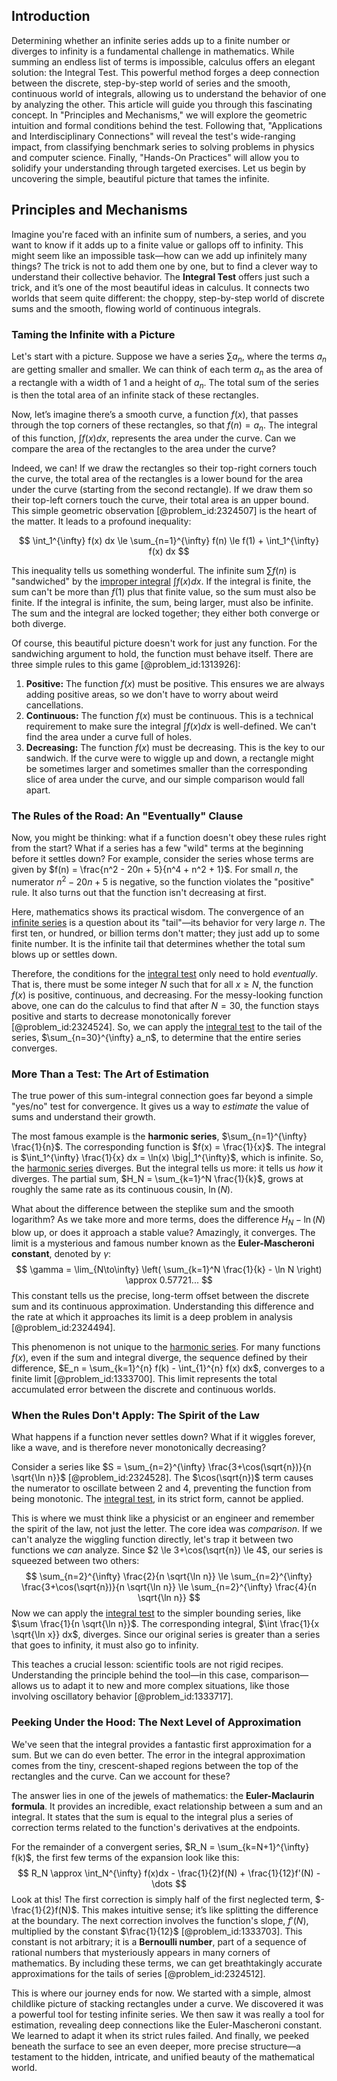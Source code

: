 ## Introduction
Determining whether an infinite series adds up to a finite number or diverges to infinity is a fundamental challenge in mathematics. While summing an endless list of terms is impossible, calculus offers an elegant solution: the Integral Test. This powerful method forges a deep connection between the discrete, step-by-step world of series and the smooth, continuous world of integrals, allowing us to understand the behavior of one by analyzing the other. This article will guide you through this fascinating concept. In "Principles and Mechanisms," we will explore the geometric intuition and formal conditions behind the test. Following that, "Applications and Interdisciplinary Connections" will reveal the test's wide-ranging impact, from classifying benchmark series to solving problems in physics and computer science. Finally, "Hands-On Practices" will allow you to solidify your understanding through targeted exercises. Let us begin by uncovering the simple, beautiful picture that tames the infinite.

## Principles and Mechanisms

Imagine you're faced with an infinite sum of numbers, a series, and you want to know if it adds up to a finite value or gallops off to infinity. This might seem like an impossible task—how can we add up infinitely many things? The trick is not to add them one by one, but to find a clever way to understand their collective behavior. The **Integral Test** offers just such a trick, and it’s one of the most beautiful ideas in calculus. It connects two worlds that seem quite different: the choppy, step-by-step world of discrete sums and the smooth, flowing world of continuous integrals.

### Taming the Infinite with a Picture

Let's start with a picture. Suppose we have a series $\sum a_n$, where the terms $a_n$ are getting smaller and smaller. We can think of each term $a_n$ as the area of a rectangle with a width of 1 and a height of $a_n$. The total sum of the series is then the total area of an infinite stack of these rectangles.

Now, let’s imagine there’s a smooth curve, a function $f(x)$, that passes through the top corners of these rectangles, so that $f(n) = a_n$. The integral of this function, $\int f(x)dx$, represents the area under the curve. Can we compare the area of the rectangles to the area under the curve?

Indeed, we can! If we draw the rectangles so their top-right corners touch the curve, the total area of the rectangles is a lower bound for the area under the curve (starting from the second rectangle). If we draw them so their top-left corners touch the curve, their total area is an upper bound. This simple geometric observation [@problem_id:2324507] is the heart of the matter. It leads to a profound inequality:

$$
\int_1^{\infty} f(x) dx \le \sum_{n=1}^{\infty} f(n) \le f(1) + \int_1^{\infty} f(x) dx
$$

This inequality tells us something wonderful. The infinite sum $\sum f(n)$ is "sandwiched" by the [improper integral](@article_id:139697) $\int f(x) dx$. If the integral is finite, the sum can't be more than $f(1)$ plus that finite value, so the sum must also be finite. If the integral is infinite, the sum, being larger, must also be infinite. The sum and the integral are locked together; they either both converge or both diverge.

Of course, this beautiful picture doesn't work for just any function. For the sandwiching argument to hold, the function must behave itself. There are three simple rules to this game [@problem_id:1313926]:

1.  **Positive:** The function $f(x)$ must be positive. This ensures we are always adding positive areas, so we don't have to worry about weird cancellations.
2.  **Continuous:** The function $f(x)$ must be continuous. This is a technical requirement to make sure the integral $\int f(x)dx$ is well-defined. We can't find the area under a curve full of holes.
3.  **Decreasing:** The function $f(x)$ must be decreasing. This is the key to our sandwich. If the curve were to wiggle up and down, a rectangle might be sometimes larger and sometimes smaller than the corresponding slice of area under the curve, and our simple comparison would fall apart.

### The Rules of the Road: An "Eventually" Clause

Now, you might be thinking: what if a function doesn't obey these rules right from the start? What if a series has a few "wild" terms at the beginning before it settles down? For example, consider the series whose terms are given by $f(n) = \frac{n^2 - 20n + 5}{n^4 + n^2 + 1}$. For small $n$, the numerator $n^2 - 20n + 5$ is negative, so the function violates the "positive" rule. It also turns out that the function isn't decreasing at first.

Here, mathematics shows its practical wisdom. The convergence of an [infinite series](@article_id:142872) is a question about its "tail"—its behavior for very large $n$. The first ten, or hundred, or billion terms don't matter; they just add up to some finite number. It is the infinite tail that determines whether the total sum blows up or settles down.

Therefore, the conditions for the [integral test](@article_id:141045) only need to hold *eventually*. That is, there must be some integer $N$ such that for all $x \geq N$, the function $f(x)$ is positive, continuous, and decreasing. For the messy-looking function above, one can do the calculus to find that after $N=30$, the function stays positive and starts to decrease monotonically forever [@problem_id:2324524]. So, we can apply the [integral test](@article_id:141045) to the tail of the series, $\sum_{n=30}^{\infty} a_n$, to determine that the entire series converges.

### More Than a Test: The Art of Estimation

The true power of this sum-integral connection goes far beyond a simple "yes/no" test for convergence. It gives us a way to *estimate* the value of sums and understand their growth.

The most famous example is the **harmonic series**, $\sum_{n=1}^{\infty} \frac{1}{n}$. The corresponding function is $f(x) = \frac{1}{x}$. The integral is $\int_1^{\infty} \frac{1}{x} dx = \ln(x) \big|_1^{\infty}$, which is infinite. So, the [harmonic series](@article_id:147293) diverges. But the integral tells us more: it tells us *how* it diverges. The partial sum, $H_N = \sum_{k=1}^N \frac{1}{k}$, grows at roughly the same rate as its continuous cousin, $\ln(N)$.

What about the difference between the steplike sum and the smooth logarithm? As we take more and more terms, does the difference $H_N - \ln(N)$ blow up, or does it approach a stable value? Amazingly, it converges. The limit is a mysterious and famous number known as the **Euler-Mascheroni constant**, denoted by $\gamma$:
$$
\gamma = \lim_{N\to\infty} \left( \sum_{k=1}^N \frac{1}{k} - \ln N \right) \approx 0.57721...
$$
This constant tells us the precise, long-term offset between the discrete sum and its continuous approximation. Understanding this difference and the rate at which it approaches its limit is a deep problem in analysis [@problem_id:2324494].

This phenomenon is not unique to the [harmonic series](@article_id:147293). For many functions $f(x)$, even if the sum and integral diverge, the sequence defined by their difference, $E_n = \sum_{k=1}^{n} f(k) - \int_{1}^{n} f(x) dx$, converges to a finite limit [@problem_id:1333700]. This limit represents the total accumulated error between the discrete and continuous worlds.

### When the Rules Don't Apply: The Spirit of the Law

What happens if a function never settles down? What if it wiggles forever, like a wave, and is therefore never monotonically decreasing?

Consider a series like $S = \sum_{n=2}^{\infty} \frac{3+\cos(\sqrt{n})}{n \sqrt{\ln n}}$ [@problem_id:2324528]. The $\cos(\sqrt{n})$ term causes the numerator to oscillate between 2 and 4, preventing the function from being monotonic. The [integral test](@article_id:141045), in its strict form, cannot be applied.

This is where we must think like a physicist or an engineer and remember the spirit of the law, not just the letter. The core idea was *comparison*. If we can't analyze the wiggling function directly, let's trap it between two functions we *can* analyze. Since $2 \le 3+\cos(\sqrt{n}) \le 4$, our series is squeezed between two others:
$$
\sum_{n=2}^{\infty} \frac{2}{n \sqrt{\ln n}} \le \sum_{n=2}^{\infty} \frac{3+\cos(\sqrt{n})}{n \sqrt{\ln n}} \le \sum_{n=2}^{\infty} \frac{4}{n \sqrt{\ln n}}
$$
Now we can apply the [integral test](@article_id:141045) to the simpler bounding series, like $\sum \frac{1}{n \sqrt{\ln n}}$. The corresponding integral, $\int \frac{1}{x \sqrt{\ln x}} dx$, diverges. Since our original series is greater than a series that goes to infinity, it must also go to infinity.

This teaches a crucial lesson: scientific tools are not rigid recipes. Understanding the principle behind the tool—in this case, comparison—allows us to adapt it to new and more complex situations, like those involving oscillatory behavior [@problem_id:1333717].

### Peeking Under the Hood: The Next Level of Approximation

We've seen that the integral provides a fantastic first approximation for a sum. But we can do even better. The error in the integral approximation comes from the tiny, crescent-shaped regions between the top of the rectangles and the curve. Can we account for these?

The answer lies in one of the jewels of mathematics: the **Euler-Maclaurin formula**. It provides an incredible, exact relationship between a sum and an integral. It states that the sum is equal to the integral plus a series of correction terms related to the function's derivatives at the endpoints.

For the remainder of a convergent series, $R_N = \sum_{k=N+1}^{\infty} f(k)$, the first few terms of the expansion look like this:
$$
R_N \approx \int_N^{\infty} f(x)dx - \frac{1}{2}f(N) + \frac{1}{12}f'(N) - \dots
$$
Look at this! The first correction is simply half of the first neglected term, $-\frac{1}{2}f(N)$. This makes intuitive sense; it’s like splitting the difference at the boundary. The next correction involves the function's slope, $f'(N)$, multiplied by the constant $\frac{1}{12}$ [@problem_id:1333703]. This constant is not arbitrary; it is a **Bernoulli number**, part of a sequence of rational numbers that mysteriously appears in many corners of mathematics. By including these terms, we can get breathtakingly accurate approximations for the tails of series [@problem_id:2324512].

This is where our journey ends for now. We started with a simple, almost childlike picture of stacking rectangles under a curve. We discovered it was a powerful tool for testing infinite series. We then saw it was really a tool for estimation, revealing deep connections like the Euler-Mascheroni constant. We learned to adapt it when its strict rules failed. And finally, we peeked beneath the surface to see an even deeper, more precise structure—a testament to the hidden, intricate, and unified beauty of the mathematical world.